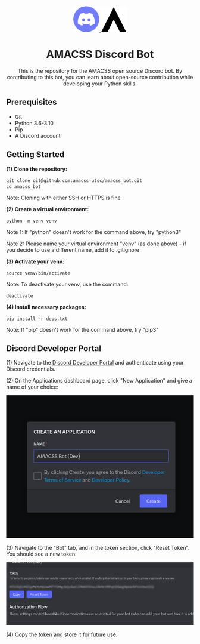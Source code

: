 <div align="center">
  <a href="https://discord.com" target="_blank">
      <img width="70" src="images/discord.svg">
  </a>
  <a href="https://amacss.org/" target="_blank">
      <img width="70" src="images/amacss.svg">
  </a>

  <h1>AMACSS Discord Bot</h1>

  <p>
    This is the repository for the AMACSS open source Discord bot. By contributing to this bot, you can learn about open-source contribution while developing your Python skills.
  </p>
</div>

## Prerequisites

- Git
- Python 3.6-3.10
- Pip
- A Discord account

## Getting Started

<b>(1) Clone the repository:</b>
```
git clone git@github.com:amacss-utsc/amacss_bot.git
cd amacss_bot
```

Note: Cloning with either SSH or HTTPS is fine

<b> (2) Create a virtual environment: </b>

```
python -m venv venv
```

Note 1: If "python" doesn't work for the command above, try "python3"

Note 2: Please name your virtual environment "venv" (as done above) - if you decide to use a different name, add it to .gitignore

<b>(3) Activate your venv:</b>
```
source venv/bin/activate
```

Note: To deactivate your venv, use the command:
```
deactivate
```

<b>(4) Install necessary packages:</b>
```
pip install -r deps.txt
```

Note: If "pip" doesn't work for the command above, try "pip3"

## Discord Developer Portal

(1) Navigate to the <a href="https://discord.com/developers/applications">Discord Developer Portal</a> and authenticate using your Discord credentials.

(2) On the Applications dashboard page, click "New Application" and give a name of your choice:

![alt text](/images/instructions1.png)

(3) Navigate to the "Bot" tab, and in the token section, click "Reset Token". You should see a new token:

![alt text](/images/instructions2.png)

(4) Copy the token and store it for future use.